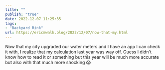 ```yaml
---
title: ""
publish: "true"
date: 2022-12-07 11:25:35
tags:
- "Backyard Rink"
url: https://ericmwalk.blog/2022/12/07/now-that-my.html
---
```

Now that my city upgraded our water meters and I have an app I can check it with, I realize that my calculation last year was way off. Guess I didn't know how to read it or something but this year will be much more accurate but also with that much more shocking 😱